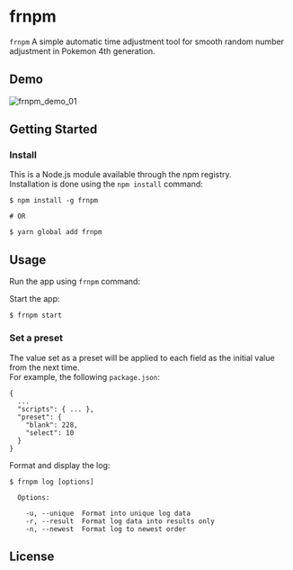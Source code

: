 # frnpm
``` frnpm ``` A simple automatic time adjustment tool for smooth random number adjustment in Pokemon 4th generation.

## Demo
![frnpm_demo_01](https://user-images.githubusercontent.com/56142286/77245662-970d1300-6c63-11ea-95cb-d683ad19feee.gif)

## Getting Started

### Install
This is a Node.js module available through the npm registry.  
Installation is done using the ``` npm install ``` command:
```
$ npm install -g frnpm

# OR

$ yarn global add frnpm
```

## Usage
Run the app using ``` frnpm ``` command:

Start the app:
```
$ frnpm start
```

### Set a preset
The value set as a preset will be applied to each field as the initial value from the next time.  
For example, the following ``` package.json ```:
```
{
  ...
  "scripts": { ... },
  "preset": {
    "blank": 228,
    "select": 10
  }
}
```

Format and display the log:
```
$ frnpm log [options]

  Options:

    -u, --unique  Format into unique log data
    -r, --result  Format log data into results only
    -n, --newest  Format log to newest order
```

## License
